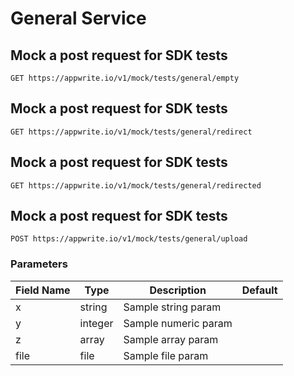 # General Service

## Mock a post request for SDK tests

```http request
GET https://appwrite.io/v1/mock/tests/general/empty
```

## Mock a post request for SDK tests

```http request
GET https://appwrite.io/v1/mock/tests/general/redirect
```

## Mock a post request for SDK tests

```http request
GET https://appwrite.io/v1/mock/tests/general/redirected
```

## Mock a post request for SDK tests

```http request
POST https://appwrite.io/v1/mock/tests/general/upload
```

### Parameters

| Field Name | Type | Description | Default |
| --- | --- | --- | --- |
| x | string | Sample string param |  |
| y | integer | Sample numeric param |  |
| z | array | Sample array param |  |
| file | file | Sample file param |  |

